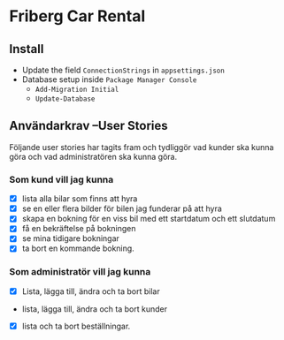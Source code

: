 ﻿# Friberg Car Rental

## Install
- Update the field ``ConnectionStrings`` in ``appsettings.json``
- Database setup inside ``Package Manager Console``
	- ``Add-Migration Initial``
	- ``Update-Database``

## Användarkrav –User Stories
Följande user stories har tagits fram och tydliggör vad kunder ska kunna göra 
och vad administratören ska kunna göra.

### Som kund vill jag kunna
- [x] lista alla bilar som finns att hyra
- [x] se en eller flera bilder för bilen jag funderar på att hyra
- [x] skapa en bokning för en viss bil med ett startdatum och ett slutdatum
- [x] få en bekräftelse på bokningen
- [x] se mina tidigare bokningar
- [x] ta bort en kommande bokning.

### Som administratör vill jag kunna
- [x] Lista, lägga till, ändra och ta bort bilar
- lista, lägga till, ändra och ta bort kunder
- [x] lista och ta bort beställningar.